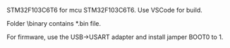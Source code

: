 STM32F103C6T6 for mcu STM32F103C6T6.
Use VSCode for build.

Folder \binary contains *.bin file.

For firmware, use the USB->USART adapter and install jamper 
BOOT0 to 1.